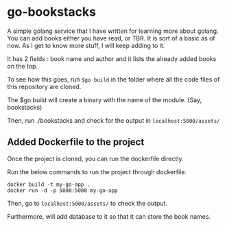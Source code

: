 # go-bookstacks

A simple golang service that I have written for learning more about golang. You can add books either you have read, or TBR. 
It is sort of a basic as of now. As I get to know more stuff, I will keep adding to it. 

It has 2 fields : book name and author and it lists the already added books on the top. 


To see how this goes, run ```$go build``` in the folder where all the code files of this repository are cloned. 

The $go build will create a binary with the name of the module. (Say, bookstacks)

Then, run ./bookstacks and check for the output in ```localhost:5000/assets/```

<h2> Added Dockerfile to the project </h2>

Once the project is cloned, you can run the dockerfile directly. 

Run the below commands to run the project through dockerfile.

```docker build -t my-go-app .``` </br>
```docker run -d -p 5000:5000 my-go-app```

Then, go to ```localhost:5000/assets/``` to check the output. 

Furthermore, will add database to it so that it can store the book names. 

